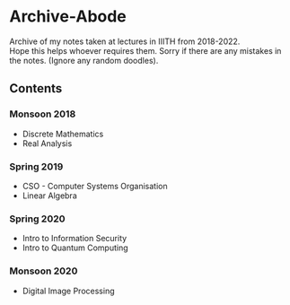 # Archive-Abode
Archive of my notes taken at lectures in IIITH from 2018-2022. <br>
Hope this helps whoever requires them. Sorry if there are any mistakes in the notes. (Ignore any random doodles). 

## Contents

### Monsoon 2018
* Discrete Mathematics
* Real Analysis

### Spring 2019
* CSO - Computer Systems Organisation
* Linear Algebra

### Spring 2020
* Intro to Information Security
* Intro to Quantum Computing

### Monsoon 2020
* Digital Image Processing


<!-- | No.   |      Course      |  Year |
|----------|:-------------:|------:|
| 1 |  CSO Computer Systems Organisation | Spring 2019 |
| 2 |    Discrete Mathematics   |   Monsoon 2018 |
| 3 | Intro to Information Security |    Spring 2020 |
| 4 | Linear Algebra |    Spring 2019 |
| 5 | Intro to Quantum Computing |    Spring 2020 |
| 6 | Real Analysis  |    Monsson 2018 | -->
